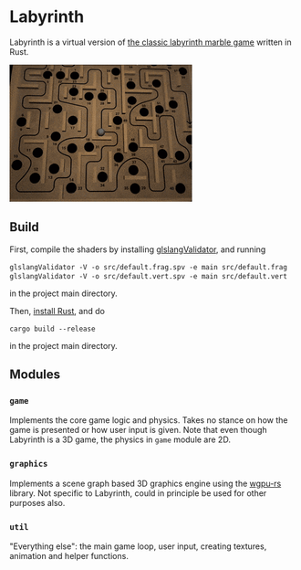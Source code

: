 # Labyrinth

Labyrinth is a virtual version of [the classic labyrinth marble game](https://en.wikipedia.org/wiki/Labyrinth_(marble_game)) written in Rust.

[![Labyrinth gif](labyrinth.gif)](https://youtu.be/EFMEzvK4WF0)

## Build

First, compile the shaders by installing [glslangValidator](https://www.khronos.org/opengles/sdk/tools/Reference-Compiler/), and running

```
glslangValidator -V -o src/default.frag.spv -e main src/default.frag
glslangValidator -V -o src/default.vert.spv -e main src/default.vert
```

in the project main directory.

Then, [install Rust](https://www.rust-lang.org/tools/install), and do

```
cargo build --release
```

in the project main directory.

## Modules

### `game`

Implements the core game logic and physics. Takes no stance on how the game is presented or how user input is given. Note that even though Labyrinth is a 3D game, the physics in `game` module are 2D.

### `graphics`

Implements a scene graph based 3D graphics engine using the [wgpu-rs](https://github.com/gfx-rs/wgpu-rs) library. Not specific to Labyrinth, could in principle be used for other purposes also.

### `util`

"Everything else": the main game loop, user input, creating textures, animation and helper functions.
